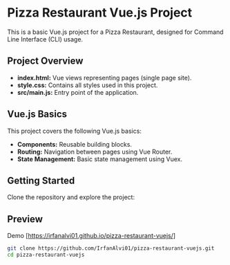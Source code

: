 # Pizza Restaurant Vue.js Project

This is a basic Vue.js project for a Pizza Restaurant, designed for Command Line Interface (CLI) usage.

## Project Overview

- **index.html:** Vue views representing pages (single page site).
- **style.css:** Contains all styles used in this project.
- **src/main.js:** Entry point of the application.

## Vue.js Basics

This project covers the following Vue.js basics:

- **Components:** Reusable building blocks.
- **Routing:** Navigation between pages using Vue Router.
- **State Management:** Basic state management using Vuex.

## Getting Started

Clone the repository and explore the project:

## Preview
Demo [https://irfanalvi01.github.io/pizza-restaurant-vuejs/]

```bash
git clone https://github.com/IrfanAlvi01/pizza-restaurant-vuejs.git
cd pizza-restaurant-vuejs
